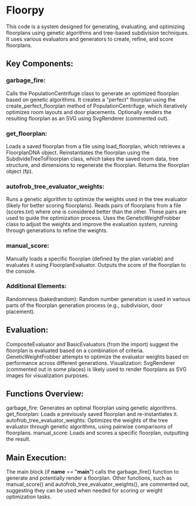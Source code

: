 # Floorpy
This code is a system designed for generating, evaluating, and optimizing floorplans using genetic algorithms and tree-based subdivision techniques. It uses various evaluators and generators to create, refine, and score floorplans.

## Key Components:
### garbage_fire:

Calls the PopulationCentrifuge class to generate an optimized floorplan based on genetic algorithms.
It creates a "perfect" floorplan using the create_perfect_floorplan method of PopulationCentrifuge, which iteratively optimizes room layouts and door placements.
Optionally renders the resulting floorplan as an SVG using SvgRenderer (commented out).
### get_floorplan:

Loads a saved floorplan from a file using load_floorplan, which retrieves a FloorplanDNA object.
Reinstantiates the floorplan using the SubdivideTreeToFloorplan class, which takes the saved room data, tree structure, and dimensions to regenerate the floorplan.
Returns the floorplan object (fp).
### autofrob_tree_evaluator_weights:

Runs a genetic algorithm to optimize the weights used in the tree evaluator (likely for better scoring floorplans).
Reads pairs of floorplans from a file (scores.txt) where one is considered better than the other. These pairs are used to guide the optimization process.
Uses the GeneticWeightFrobber class to adjust the weights and improve the evaluation system, running through generations to refine the weights.
### manual_score:

Manually loads a specific floorplan (defined by the plan variable) and evaluates it using FloorplanEvaluator.
Outputs the score of the floorplan to the console.
### Additional Elements:
Randomness (bakedrandom): Random number generation is used in various parts of the floorplan generation process (e.g., subdivision, door placement).
## Evaluation:
CompositeEvaluator and BasicEvaluators (from the import) suggest the floorplan is evaluated based on a combination of criteria.
GeneticWeightFrobber attempts to optimize the evaluator weights based on performance across different generations.
Visualization: SvgRenderer (commented out in some places) is likely used to render floorplans as SVG images for visualization purposes.
## Functions Overview:
garbage_fire: Generates an optimal floorplan using genetic algorithms.
get_floorplan: Loads a previously saved floorplan and re-instantiates it.
autofrob_tree_evaluator_weights: Optimizes the weights of the tree evaluator through genetic algorithms, using pairwise comparisons of floorplans.
manual_score: Loads and scores a specific floorplan, outputting the result.
## Main Execution:
The main block (if __name__ == "__main__") calls the garbage_fire() function to generate and potentially render a floorplan. Other functions, such as manual_score() and autofrob_tree_evaluator_weights(), are commented out, suggesting they can be used when needed for scoring or weight optimization tasks.
